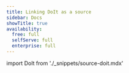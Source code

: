 ```yaml
---
title: Linking DoIt as a source
sidebar: Docs
showTitle: true
availability:
  free: full
  selfServe: full
  enterprise: full
---
```


import DoIt from './_snippets/source-doit.mdx'

<DoIt />